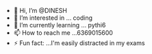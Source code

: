 - 👋 Hi, I’m @DINESH
- 👀 I’m interested in ... coding 
- 🌱 I’m currently learning ... pythi6
- 📫 How to reach me ...6369015600
- ⚡ Fun fact: ...I'm easily distracted in my exams 

<!---
dNsV06/dNsV06 is a ✨ special ✨ repository because its `README.md` (this file) appears on your GitHub profile.
You can click the Preview link to take a look at your changes.
--->
